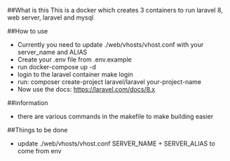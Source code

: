 ##What is this
This is a docker which creates 3 containers to run laravel 8, web server, laravel and mysql

##How to use
- Currently you need to update ./web/vhosts/vhost.conf with your server_name and ALIAS
- Create your .env file from .env.example
- run docker-compose up -d
- login to the laravel container make login
- run: composer create-project laravel/laravel your-project-name
- Now use the docs: https://laravel.com/docs/8.x


##information
- there are various commands in the makefile to make building easier

##Things to be done
- update ./web/vhosts/vhost.conf
SERVER_NAME + SERVER_ALIAS to come from env
